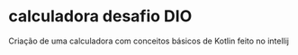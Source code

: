# calculadora desafio DIO
Criação de uma calculadora com conceitos básicos de Kotlin
feito no intellij
